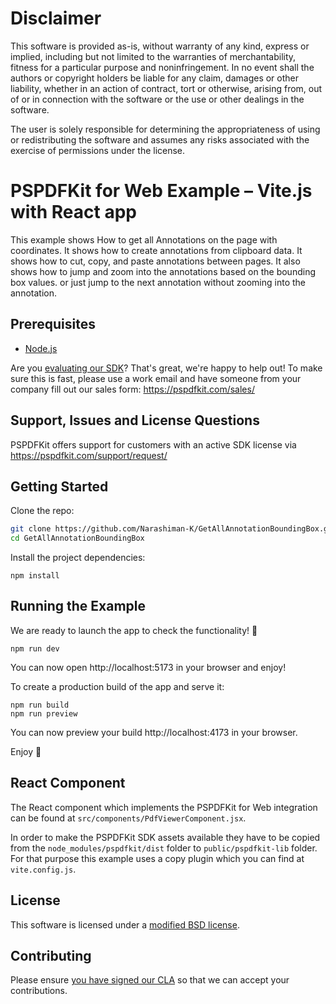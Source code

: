 # Disclaimer
This software is provided as-is, without warranty of any kind, express or implied, including but not limited to the warranties of merchantability, fitness for a particular purpose and noninfringement. In no event shall the authors or copyright holders be liable for any claim, damages or other liability, whether in an action of contract, tort or otherwise, arising from, out of or in connection with the software or the use or other dealings in the software.

The user is solely responsible for determining the appropriateness of using or redistributing the software and assumes any risks associated with the exercise of permissions under the license.

# PSPDFKit for Web Example – Vite.js with React app

This example shows How to get all Annotations on the page with coordinates. It shows how to create annotations from clipboard data. It shows how to cut, copy, and paste annotations between pages. It also shows how to jump and zoom into the annotations based on the bounding box values. or just jump to the next annotation without zooming into the annotation. 

## Prerequisites

- [Node.js](http://nodejs.org/)

Are you [evaluating our SDK](https://pspdfkit.com/try/)? That's great, we're happy to help out! To make sure this is fast, please use a work email and have someone from your company fill out our sales form: https://pspdfkit.com/sales/
## Support, Issues and License Questions
PSPDFKit offers support for customers with an active SDK license via https://pspdfkit.com/support/request/


## Getting Started

Clone the repo:

```bash
git clone https://github.com/Narashiman-K/GetAllAnnotationBoundingBox.git
cd GetAllAnnotationBoundingBox
```

Install the project dependencies:

```shell script
npm install
```

## Running the Example

We are ready to launch the app to check the functionality! 🎉

```shell script
npm run dev
```

You can now open http://localhost:5173 in your browser and enjoy!

To create a production build of the app and serve it:

```shell script
npm run build
npm run preview
```

You can now preview your build http://localhost:4173 in your browser.

Enjoy 🍕

## React Component

The React component which implements the PSPDFKit for Web integration can be found at `src/components/PdfViewerComponent.jsx`.

In order to make the PSPDFKit SDK assets available they have to be copied from the `node_modules/pspdfkit/dist` folder to `public/pspdfkit-lib` folder. For that purpose this example uses a copy plugin which you can find at `vite.config.js`.

## License

This software is licensed under a [modified BSD license](LICENSE).

## Contributing

Please ensure
[you have signed our CLA](https://pspdfkit.com/guides/web/current/miscellaneous/contributing/) so that we can accept your contributions.
